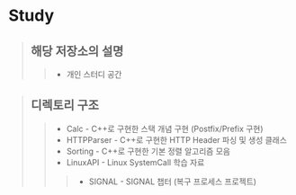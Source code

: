 # Study
>## 해당 저장소의 설명
>>* 개인 스터디 공간

>## 디렉토리 구조
>>* Calc - C++로 구현한 스택 개념 구현 (Postfix/Prefix 구현)
>>* HTTPParser - C++로 구현한 HTTP Header 파싱 및 생성 클래스
>>* Sorting - C++로 구현한 기본 정렬 알고리즘 모음 
>>* LinuxAPI - Linux SystemCall 학습 자료  
>>>* SIGNAL - SIGNAL 챕터 (복구 프로세스 프로젝트)
